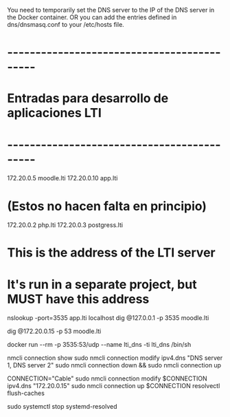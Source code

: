 You need to temporarily set the DNS server to the IP of the DNS server in the Docker container. OR you can add the
entries defined in dns/dnsmasq.conf to your /etc/hosts file.

# -------------------------------------------
# Entradas para desarrollo de aplicaciones LTI
# -------------------------------------------
172.20.0.5  moodle.lti
172.20.0.10 app.lti
# (Estos no hacen falta en principio)
172.20.0.2  php.lti
172.20.0.3  postgress.lti

# This is the address of the LTI server
# It's run in a separate project, but MUST have this address



nslookup -port=3535 app.lti localhost
dig @127.0.0.1 -p 3535 moodle.lti

dig @172.20.0.15 -p 53 moodle.lti


docker run --rm -p 3535:53/udp --name lti_dns -ti lti_dns /bin/sh



nmcli connection show
sudo nmcli connection modify <connection-name> ipv4.dns "DNS server 1, DNS server 2"
sudo nmcli connection down <connection-name> && sudo nmcli connection up <connection-name>

CONNECTION="Cable"
sudo nmcli connection modify $CONNECTION ipv4.dns "172.20.0.15"
sudo nmcli connection up $CONNECTION
resolvectl flush-caches


sudo systemctl stop systemd-resolved
